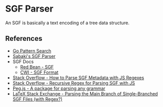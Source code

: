 # SGF Parser

An SGF is basically a text encoding of a tree data structure.

## References

- [Go Pattern Search](https://github.com/psygo/go_pattern_search?tab=readme-ov-file)
- [Sabaki's SGF Parser](https://github.com/SabakiHQ/sgf)
- SGF Docs
  - [Red Bean - SGF](https://www.red-bean.com/sgf/)
  - [CWI - SGF Format](https://homepages.cwi.nl/~aeb/go/misc/sgf.html)
- [Stack Overflow - How to Parse SGF Metadata with JS Regexes](https://stackoverflow.com/q/77717462/4756173)
- [Stack Overflow - Recursive Regex for Parsing SGF with JS](https://stackoverflow.com/q/77718740/4756173)
- [Peg.js - A package for parsing any grammar](https://pegjs.org/)
- [LaTeX Stack Exchange - Parsing the Main Branch of Single-Branched SGF Files (with Regex?)](https://tex.stackexchange.com/a/709698/64441)
